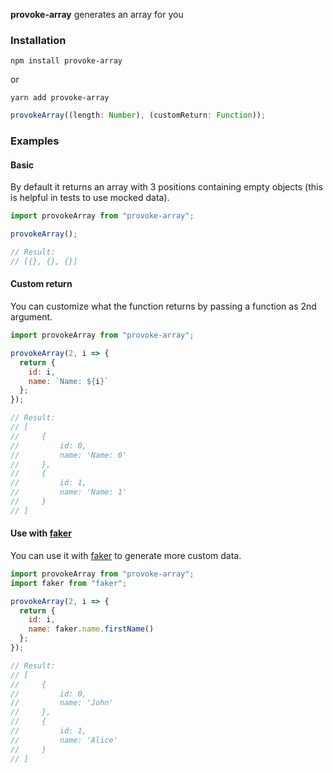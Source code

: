 **provoke-array** generates an array for you

### Installation

`npm install provoke-array`

or

`yarn add provoke-array`

```js
provokeArray((length: Number), (customReturn: Function));
```

### Examples

#### Basic

By default it returns an array with 3 positions containing empty objects (this is helpful in tests to use mocked data).

```js
import provokeArray from "provoke-array";

provokeArray();

// Result:
// [{}, {}, {}]
```

#### Custom return

You can customize what the function returns by passing a function as 2nd argument.

```js
import provokeArray from "provoke-array";

provokeArray(2, i => {
  return {
    id: i,
    name: `Name: ${i}`
  };
});

// Result:
// [
//     {
//         id: 0,
//         name: 'Name: 0'
//     },
//     {
//         id: 1,
//         name: 'Name: 1'
//     }
// ]
```

#### Use with [faker](https://github.com/marak/Faker.js/)

You can use it with [faker](https://github.com/marak/Faker.js/) to generate more custom data.

```js
import provokeArray from "provoke-array";
import faker from "faker";

provokeArray(2, i => {
  return {
    id: i,
    name: faker.name.firstName()
  };
});

// Result:
// [
//     {
//         id: 0,
//         name: 'John'
//     },
//     {
//         id: 1,
//         name: 'Alice'
//     }
// ]
```
